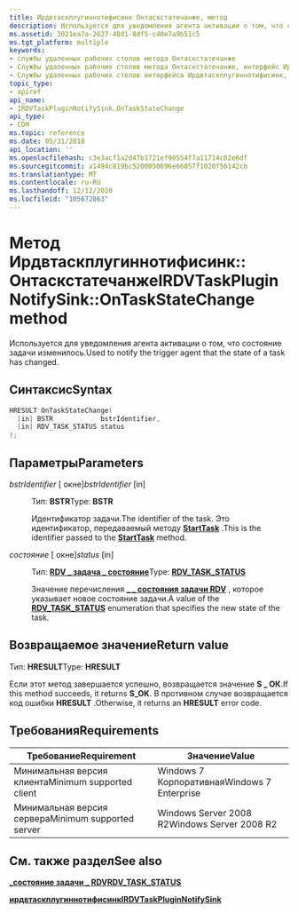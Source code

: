 ```yaml
---
title: Ирдвтаскплугиннотифисинк Онтаскстатечанже, метод
description: Используется для уведомления агента активации о том, что состояние задачи изменилось.
ms.assetid: 3021ea7a-2627-48d1-8df5-c40e7a9b51c5
ms.tgt_platform: multiple
keywords:
- службы удаленных рабочих столов метода Онтаскстатечанже
- Службы удаленных рабочих столов метода Онтаскстатечанже, интерфейс Ирдвтаскплугиннотифисинк
- Службы удаленных рабочих столов интерфейса Ирдвтаскплугиннотифисинк, метод Онтаскстатечанже
topic_type:
- apiref
api_name:
- IRDVTaskPluginNotifySink.OnTaskStateChange
api_type:
- COM
ms.topic: reference
ms.date: 05/31/2018
api_location: ''
ms.openlocfilehash: c3e3acf1a2d47b1721ef90554f7a11714c02e6df
ms.sourcegitcommit: a1494c819bc5200050696e66057f1020f5b142cb
ms.translationtype: MT
ms.contentlocale: ru-RU
ms.lasthandoff: 12/12/2020
ms.locfileid: "105672863"
---
```

# <a name="irdvtaskpluginnotifysinkontaskstatechange-method"></a><span data-ttu-id="07716-106">Метод Ирдвтаскплугиннотифисинк:: Онтаскстатечанже</span><span class="sxs-lookup"><span data-stu-id="07716-106">IRDVTaskPluginNotifySink::OnTaskStateChange method</span></span>

<span data-ttu-id="07716-107">Используется для уведомления агента активации о том, что состояние задачи изменилось.</span><span class="sxs-lookup"><span data-stu-id="07716-107">Used to notify the trigger agent that the state of a task has changed.</span></span>

## <a name="syntax"></a><span data-ttu-id="07716-108">Синтаксис</span><span class="sxs-lookup"><span data-stu-id="07716-108">Syntax</span></span>


```C++
HRESULT OnTaskStateChange(
  [in] BSTR            bstrIdentifier,
  [in] RDV_TASK_STATUS status
);
```



## <a name="parameters"></a><span data-ttu-id="07716-109">Параметры</span><span class="sxs-lookup"><span data-stu-id="07716-109">Parameters</span></span>

<dl> <dt>

<span data-ttu-id="07716-110">*bstrIdentifier* \[ окне\]</span><span class="sxs-lookup"><span data-stu-id="07716-110">*bstrIdentifier* \[in\]</span></span>
</dt> <dd>

<span data-ttu-id="07716-111">Тип: **BSTR**</span><span class="sxs-lookup"><span data-stu-id="07716-111">Type: **BSTR**</span></span>

<span data-ttu-id="07716-112">Идентификатор задачи.</span><span class="sxs-lookup"><span data-stu-id="07716-112">The identifier of the task.</span></span> <span data-ttu-id="07716-113">Это идентификатор, передаваемый методу [**StartTask**](irdvtaskplugin-starttask.md) .</span><span class="sxs-lookup"><span data-stu-id="07716-113">This is the identifier passed to the [**StartTask**](irdvtaskplugin-starttask.md) method.</span></span>

</dd> <dt>

<span data-ttu-id="07716-114">*состояние* \[ окне\]</span><span class="sxs-lookup"><span data-stu-id="07716-114">*status* \[in\]</span></span>
</dt> <dd>

<span data-ttu-id="07716-115">Тип: **[ **RDV \_ задача \_ состояние**](/windows/desktop/api/SessDirPublicTypes/ne-sessdirpublictypes-rdv_task_status)**</span><span class="sxs-lookup"><span data-stu-id="07716-115">Type: **[**RDV\_TASK\_STATUS**](/windows/desktop/api/SessDirPublicTypes/ne-sessdirpublictypes-rdv_task_status)**</span></span>

<span data-ttu-id="07716-116">Значение перечисления [**\_ \_ состояния задачи RDV**](/windows/desktop/api/SessDirPublicTypes/ne-sessdirpublictypes-rdv_task_status) , которое указывает новое состояние задачи.</span><span class="sxs-lookup"><span data-stu-id="07716-116">A value of the [**RDV\_TASK\_STATUS**](/windows/desktop/api/SessDirPublicTypes/ne-sessdirpublictypes-rdv_task_status) enumeration that specifies the new state of the task.</span></span>

</dd> </dl>

## <a name="return-value"></a><span data-ttu-id="07716-117">Возвращаемое значение</span><span class="sxs-lookup"><span data-stu-id="07716-117">Return value</span></span>

<span data-ttu-id="07716-118">Тип: **HRESULT**</span><span class="sxs-lookup"><span data-stu-id="07716-118">Type: **HRESULT**</span></span>

<span data-ttu-id="07716-119">Если этот метод завершается успешно, возвращается значение **S \_ ОК**.</span><span class="sxs-lookup"><span data-stu-id="07716-119">If this method succeeds, it returns **S\_OK**.</span></span> <span data-ttu-id="07716-120">В противном случае возвращается код ошибки **HRESULT** .</span><span class="sxs-lookup"><span data-stu-id="07716-120">Otherwise, it returns an **HRESULT** error code.</span></span>

## <a name="requirements"></a><span data-ttu-id="07716-121">Требования</span><span class="sxs-lookup"><span data-stu-id="07716-121">Requirements</span></span>



| <span data-ttu-id="07716-122">Требование</span><span class="sxs-lookup"><span data-stu-id="07716-122">Requirement</span></span> | <span data-ttu-id="07716-123">Значение</span><span class="sxs-lookup"><span data-stu-id="07716-123">Value</span></span> |
|-------------------------------------|-----------------------------------|
| <span data-ttu-id="07716-124">Минимальная версия клиента</span><span class="sxs-lookup"><span data-stu-id="07716-124">Minimum supported client</span></span><br/> | <span data-ttu-id="07716-125">Windows 7 Корпоративная</span><span class="sxs-lookup"><span data-stu-id="07716-125">Windows 7 Enterprise</span></span><br/>   |
| <span data-ttu-id="07716-126">Минимальная версия сервера</span><span class="sxs-lookup"><span data-stu-id="07716-126">Minimum supported server</span></span><br/> | <span data-ttu-id="07716-127">Windows Server 2008 R2</span><span class="sxs-lookup"><span data-stu-id="07716-127">Windows Server 2008 R2</span></span><br/> |



## <a name="see-also"></a><span data-ttu-id="07716-128">См. также раздел</span><span class="sxs-lookup"><span data-stu-id="07716-128">See also</span></span>

<dl> <dt>

[<span data-ttu-id="07716-129">**\_состояние задачи \_ RDV**</span><span class="sxs-lookup"><span data-stu-id="07716-129">**RDV\_TASK\_STATUS**</span></span>](/windows/desktop/api/SessDirPublicTypes/ne-sessdirpublictypes-rdv_task_status)
</dt> <dt>

[<span data-ttu-id="07716-130">**ирдвтаскплугиннотифисинк**</span><span class="sxs-lookup"><span data-stu-id="07716-130">**IRDVTaskPluginNotifySink**</span></span>](irdvtaskpluginnotifysink.md)
</dt> </dl>

 

 





